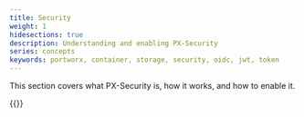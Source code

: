 ```yaml
---
title: Security
weight: 1
hidesections: true
description: Understanding and enabling PX-Security
series: concepts
keywords: portworx, container, storage, security, oidc, jwt, token
---
```


This section covers what PX-Security is, how it works, and how to enable it.

{{<homelist series="authorization">}}
